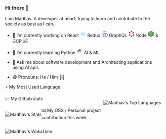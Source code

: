 ### Hi there 👋

I am Madhav. A developer at heart; trying to learn and contribute to the society as best as I can.

- 🔭 I’m currently working on React 
<code><img height="20" src="https://raw.githubusercontent.com/github/explore/80688e429a7d4ef2fca1e82350fe8e3517d3494d/topics/react/react.png"></code> Redux <code><img height="20" src="https://raw.githubusercontent.com/github/explore/80688e429a7d4ef2fca1e82350fe8e3517d3494d/topics/redux/redux.png"></code> GraphQL <code><img height="20" src="https://raw.githubusercontent.com/github/explore/5c058a388828bb5fde0bcafd4bc867b5bb3f26f3/topics/graphql/graphql.png"></code>
Node <code><img height="20" src="https://raw.githubusercontent.com/github/explore/80688e429a7d4ef2fca1e82350fe8e3517d3494d/topics/nodejs/nodejs.png"></code> & GCP <code><img height="20" src="https://avatars.githubusercontent.com/u/2810941?s=200&v=4"></code> 
- 🌱 I’m currently learning Python <code><img height="20" src="https://raw.githubusercontent.com/github/explore/80688e429a7d4ef2fca1e82350fe8e3517d3494d/topics/python/python.png"></code> AI & ML
- 💬 Ask me about software development and Architecting applications using AI apis

- 😄 Pronouns: He / Him 👨‍💼

⚡ My Most Used Language
 <p  align="left" style="float:right" float="right">  <img src="https://github-readme-stats.vercel.app/api/top-langs/?username=sbmadhav&layout=compact&show_icons=true&theme=gotham" alt="Madhav's Top Languages">

📈 My Github stats

<p align="left" style="float:left" float="left"> <img src="https://github-readme-stats.vercel.app/api?username=sbmadhav&show_icons=true&theme=gotham" alt="Madhav's Stats" />
  
⌨️ My OSS / Personal project contribution this week
  <p align="left" style="float:left" float="left"> <img src="https://github-readme-stats.vercel.app/api/wakatime?username=sbmadhav&show_icons=true&theme=gotham" alt="Madhav's WakaTime" />
